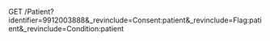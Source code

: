 GET /Patient?identifier=9912003888&_revinclude=Consent:patient&_revinclude=Flag:patient&_revinclude=Condition:patient
